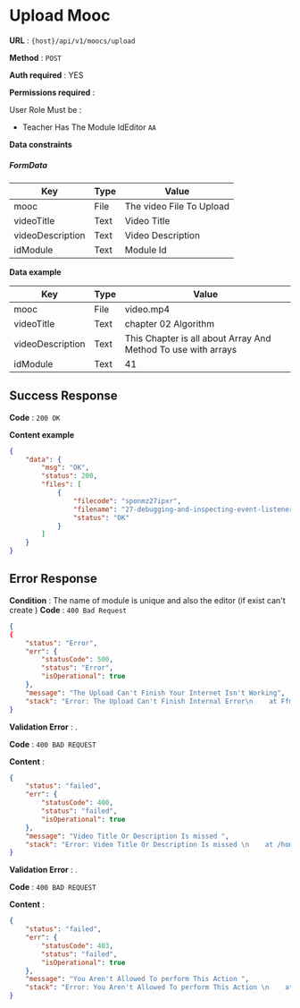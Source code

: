 # Upload Mooc

**URL** : `{host}/api/v1/moocs/upload`

**Method** : `POST`

**Auth required** : YES

**Permissions required** :

User Role Must be :

* Teacher Has The Module IdEditor `AA`

**Data constraints**
##### FormData
| Key              | Type | Value                    |
| ---------------- | ---- | ------------------------ |
| mooc             | File | The video File To Upload |
| videoTitle       | Text | Video Title              |
| videoDescription | Text | Video Description        |
| idModule         | Text | Module Id                |


**Data example**

| Key              | Type | Value             |
| ---------------- | ---- | ----------------- |
| mooc             | File | video.mp4         |
| videoTitle       | Text | chapter 02 Algorithm  |
| videoDescription | Text | This Chapter is all about Array And Method To use with arrays |
| idModule         | Text | 41         |

## Success Response

**Code** : `200 OK`

**Content example** 

```json
{
    "data": {
        "msg": "OK",
        "status": 200,
        "files": [
            {
                "filecode": "sponmz27ipxr",
                "filename": "27-debugging-and-inspecting-event-listeners-with-browser-developer-tools-6FzEnrwI0.mp4",
                "status": "OK"
            }
        ]
    }
}
```

## Error Response

**Condition** : The name of module is unique and also the editor (if exist can't create )
**Code** : `400 Bad Request`

```json
{
{
    "status": "Error",
    "err": {
        "statusCode": 500,
        "status": "Error",
        "isOperational": true
    },
    "message": "The Upload Can't Finish Your Internet Isn't Working",
    "stack": "Error: The Upload Can't Finish Internal Error\n    at FfmpegCommand.<anonymous> (/home/lokmane-zed/Home/E-Learn/E-Learn-Platform/back-end/controllers/moocsControllers.js:81:9)\n    at process.processTicksAndRejections (node:internal/process/task_queues:95:5)"
}
```



**Validation Error** : .

**Code** : `400 BAD REQUEST`

**Content** :

```json
{
    "status": "failed",
    "err": {
        "statusCode": 400,
        "status": "failed",
        "isOperational": true
    },
    "message": "Video Title Or Description Is missed ",
    "stack": "Error: Video Title Or Description Is missed \n    at /home/lokmane-zed/Home/E-Learn/E-Learn-Platform/back-end/controllers/moocsControllers.js:44:7\n    at done (/home/lokmane-zed/Home/E-Learn/E-Learn-Platform/back-end/node_modules/multer/lib/make-middleware.js:45:7)\n    at indicateDone (/home/lokmane-zed/Home/E-Learn/E-Learn-Platform/back-end/node_modules/multer/lib/make-middleware.js:49:68)\n    at Multipart.<anonymous> (/home/lokmane-zed/Home/E-Learn/E-Learn-Platform/back-end/node_modules/multer/lib/make-middleware.js:166:7)\n    at Multipart.emit (node:events:514:28)\n    at emitCloseNT (node:internal/streams/destroy:132:10)\n    at process.processTicksAndRejections (node:internal/process/task_queues:81:21)"
}
```
**Validation Error** : .

**Code** : `400 BAD REQUEST`

**Content** :

```json
{
    "status": "failed",
    "err": {
        "statusCode": 403,
        "status": "failed",
        "isOperational": true
    },
    "message": "You Aren't Allowed To perform This Action ",
    "stack": "Error: You Aren't Allowed To perform This Action \n    at /home/lokmane-zed/Home/E-Learn/E-Learn-Platform/back-end/controllers/moocsControllers.js:45:7\n    at process.processTicksAndRejections (node:internal/process/task_queues:95:5)"
}
```
